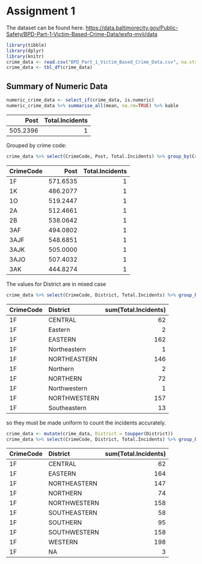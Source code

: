 Assignment 1
================

The dataset can be found here. <https://data.baltimorecity.gov/Public-Safety/BPD-Part-1-Victim-Based-Crime-Data/wsfq-mvij/data>

``` r
library(tibble)
library(dplyr)
library(knitr)
crime_data <- read.csv("BPD_Part_1_Victim_Based_Crime_Data.csv", na.strings=c("", " ", "NA"))
crime_data <- tbl_df(crime_data)
```

Summary of Numeric Data
-----------------------

``` r
numeric_crime_data <- select_if(crime_data, is.numeric)
numeric_crime_data %>% summarise_all(mean, na.rm=TRUE) %>% kable
```

|      Post|  Total.Incidents|
|---------:|----------------:|
|  505.2396|                1|

Grouped by crime code:

``` r
crime_data %>% select(CrimeCode, Post, Total.Incidents) %>% group_by(CrimeCode) %>% summarise_all(mean, na.rm=TRUE) %>% head(10) %>% kable
```

| CrimeCode |      Post|  Total.Incidents|
|:----------|---------:|----------------:|
| 1F        |  571.6535|                1|
| 1K        |  486.2077|                1|
| 1O        |  519.2447|                1|
| 2A        |  512.4661|                1|
| 2B        |  538.0642|                1|
| 3AF       |  494.0802|                1|
| 3AJF      |  548.6851|                1|
| 3AJK      |  505.0000|                1|
| 3AJO      |  507.4032|                1|
| 3AK       |  444.8274|                1|

The values for District are in mixed case

``` r
crime_data %>% select(CrimeCode, District, Total.Incidents) %>% group_by(CrimeCode, District) %>% summarise(sum(Total.Incidents)) %>% head(10) %>% kable
```

| CrimeCode | District     |  sum(Total.Incidents)|
|:----------|:-------------|---------------------:|
| 1F        | CENTRAL      |                    62|
| 1F        | Eastern      |                     2|
| 1F        | EASTERN      |                   162|
| 1F        | Northeastern |                     1|
| 1F        | NORTHEASTERN |                   146|
| 1F        | Northern     |                     2|
| 1F        | NORTHERN     |                    72|
| 1F        | Northwestern |                     1|
| 1F        | NORTHWESTERN |                   157|
| 1F        | Southeastern |                    13|

so they must be made uniform to count the incidents accurately.

``` r
crime_data <- mutate(crime_data, District = toupper(District))
crime_data %>% select(CrimeCode, District, Total.Incidents) %>% group_by(CrimeCode, District) %>% summarise(sum(Total.Incidents)) %>% head(10) %>% kable
```

| CrimeCode | District     |  sum(Total.Incidents)|
|:----------|:-------------|---------------------:|
| 1F        | CENTRAL      |                    62|
| 1F        | EASTERN      |                   164|
| 1F        | NORTHEASTERN |                   147|
| 1F        | NORTHERN     |                    74|
| 1F        | NORTHWESTERN |                   158|
| 1F        | SOUTHEASTERN |                    58|
| 1F        | SOUTHERN     |                    95|
| 1F        | SOUTHWESTERN |                   158|
| 1F        | WESTERN      |                   198|
| 1F        | NA           |                     3|
